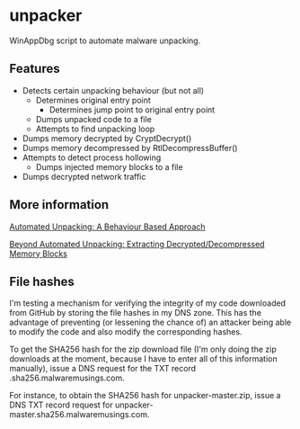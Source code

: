 # unpacker
WinAppDbg script to automate malware unpacking.

## Features
- Detects certain unpacking behaviour (but not all)
  - Determines original entry point
    - Determines jump point to original entry point
  - Dumps unpacked code to a file
  - Attempts to find unpacking loop
- Dumps memory decrypted by CryptDecrypt()
- Dumps memory decompressed by RtlDecompressBuffer()
- Attempts to detect process hollowing
  - Dumps injected memory blocks to a file
- Dumps decrypted network traffic

## More information
[Automated Unpacking: A Behaviour Based Approach](http://malwaremusings.com/2013/02/26/automated-unpacking-a-behaviour-based-approach/)

[Beyond Automated Unpacking: Extracting Decrypted/Decompressed Memory Blocks](http://malwaremusings.com/2014/09/16/beyond-automated-unpacking-extracting-decrypteddecompressed-memory-blocks/)

## File hashes
I'm testing a mechanism for verifying the integrity of my code downloaded from GitHub by storing the file hashes in my DNS zone. This has the advantage of preventing (or lessening the chance of) an attacker being able to modify the code and also modify the corresponding hashes.

To get the SHA256 hash for the zip download file (I'm only doing the zip downloads at the moment, because I have to enter all of this information manually), issue a DNS request for the TXT record <zipfile name>.sha256.malwaremusings.com.

For instance, to obtain the SHA256 hash for unpacker-master.zip, issue a DNS TXT record request for unpacker-master.sha256.malwaremusings.com.
